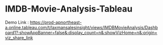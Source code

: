 # IMDB-Movie-Analysis-Tableau

Demo Link : https://prod-apnortheast-a.online.tableau.com/t/laxmansalesinsight/views/IMDBMovieAnalysis/Dashboard1?:showAppBanner=false&:display_count=n&:showVizHome=n&:origin=viz_share_link
